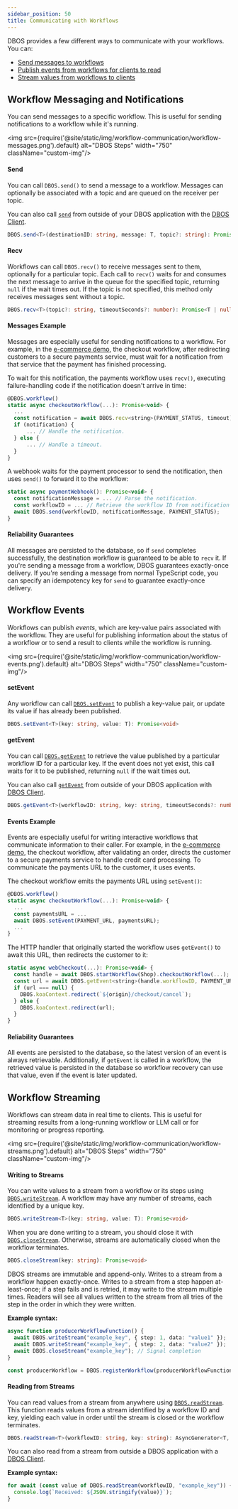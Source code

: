 ```yaml
---
sidebar_position: 50
title: Communicating with Workflows
---
```


DBOS provides a few different ways to communicate with your workflows.
You can:

- [Send messages to workflows](#workflow-messaging-and-notifications)
- [Publish events from workflows for clients to read](#workflow-events)
- [Stream values from workflows to clients](#workflow-streaming)


## Workflow Messaging and Notifications
You can send messages to a specific workflow.
This is useful for sending notifications to a workflow while it's running.

<img src={require('@site/static/img/workflow-communication/workflow-messages.png').default} alt="DBOS Steps" width="750" className="custom-img"/>

#### Send

You can call `DBOS.send()` to send a message to a workflow.
Messages can optionally be associated with a topic and are queued on the receiver per topic.

You can also call [`send`](../reference/client.md#send) from outside of your DBOS application with the [DBOS Client](../reference/client.md).

```typescript
DBOS.send<T>(destinationID: string, message: T, topic?: string): Promise<void>;
```

#### Recv

Workflows can call `DBOS.recv()` to receive messages sent to them, optionally for a particular topic.
Each call to `recv()` waits for and consumes the next message to arrive in the queue for the specified topic, returning `null` if the wait times out.
If the topic is not specified, this method only receives messages sent without a topic.

```typescript
DBOS.recv<T>(topic?: string, timeoutSeconds?: number): Promise<T | null>
```

#### Messages Example

Messages are especially useful for sending notifications to a workflow.
For example, in the [e-commerce demo](https://github.com/dbos-inc/dbos-demo-apps/tree/main/typescript/e-commerce), the checkout workflow, after redirecting customers to a secure payments service, must wait for a notification from that service that the payment has finished processing.

To wait for this notification, the payments workflow uses `recv()`, executing failure-handling code if the notification doesn't arrive in time:

```javascript
@DBOS.workflow()
static async checkoutWorkflow(...): Promise<void> {
  ...
  const notification = await DBOS.recv<string>(PAYMENT_STATUS, timeout);
  if (notification) {
      ... // Handle the notification.
  } else {
      ... // Handle a timeout.
  }
}
```

A webhook waits for the payment processor to send the notification, then uses `send()` to forward it to the workflow:

```javascript
static async paymentWebhook(): Promise<void> {
  const notificationMessage = ... // Parse the notification.
  const workflowID = ... // Retrieve the workflow ID from notification metadata.
  await DBOS.send(workflowID, notificationMessage, PAYMENT_STATUS);
}
```

#### Reliability Guarantees

All messages are persisted to the database, so if `send` completes successfully, the destination workflow is guaranteed to be able to `recv` it.
If you're sending a message from a workflow, DBOS guarantees exactly-once delivery.
If you're sending a message from normal TypeScript code, you can specify an idempotency key for `send` to guarantee exactly-once delivery.

## Workflow Events

Workflows can publish _events_, which are key-value pairs associated with the workflow.
They are useful for publishing information about the status of a workflow or to send a result to clients while the workflow is running.

<img src={require('@site/static/img/workflow-communication/workflow-events.png').default} alt="DBOS Steps" width="750" className="custom-img"/>

#### setEvent

Any workflow can call [`DBOS.setEvent`](../reference/methods.md#dbossetevent) to publish a key-value pair, or update its value if has already been published.

```typescript
DBOS.setEvent<T>(key: string, value: T): Promise<void>
```

#### getEvent

You can call [`DBOS.getEvent`](../reference/methods.md#dbosgetevent) to retrieve the value published by a particular workflow ID for a particular key.
If the event does not yet exist, this call waits for it to be published, returning `null` if the wait times out.

You can also call [`getEvent`](../reference/client.md#getevent) from outside of your DBOS application with [DBOS Client](../reference/client.md).

```typescript
DBOS.getEvent<T>(workflowID: string, key: string, timeoutSeconds?: number): Promise<T | null>
```

#### Events Example

Events are especially useful for writing interactive workflows that communicate information to their caller.
For example, in the [e-commerce demo](https://github.com/dbos-inc/dbos-demo-apps/tree/main/typescript/e-commerce), the checkout workflow, after validating an order, directs the customer to a secure payments service to handle credit card processing.
To communicate the payments URL to the customer, it uses events.

The checkout workflow emits the payments URL using `setEvent()`:

```javascript
@DBOS.workflow()
static async checkoutWorkflow(...): Promise<void> {
  ...
  const paymentsURL = ...
  await DBOS.setEvent(PAYMENT_URL, paymentsURL);
  ... 
}
```

The HTTP handler that originally started the workflow uses `getEvent()` to await this URL, then redirects the customer to it:

```javascript
static async webCheckout(...): Promise<void> {
  const handle = await DBOS.startWorkflow(Shop).checkoutWorkflow(...);
  const url = await DBOS.getEvent<string>(handle.workflowID, PAYMENT_URL);
  if (url === null) {
    DBOS.koaContext.redirect(`${origin}/checkout/cancel`);
  } else {
    DBOS.koaContext.redirect(url);
  }
}
```

#### Reliability Guarantees

All events are persisted to the database, so the latest version of an event is always retrievable.
Additionally, if `getEvent` is called in a workflow, the retrieved value is persisted in the database so workflow recovery can use that value, even if the event is later updated.

## Workflow Streaming

Workflows can stream data in real time to clients.
This is useful for streaming results from a long-running workflow or LLM call or for monitoring or progress reporting.

<img src={require('@site/static/img/workflow-communication/workflow-streams.png').default} alt="DBOS Steps" width="750" className="custom-img"/>

#### Writing to Streams

You can write values to a stream from a workflow or its steps using [`DBOS.writeStream`](../reference/methods.md#dboswritestream).
A workflow may have any number of streams, each identified by a unique key.

```typescript
DBOS.writeStream<T>(key: string, value: T): Promise<void>
```

When you are done writing to a stream, you should close it with [`DBOS.closeStream`](../reference/methods.md#dbosclosestream).
Otherwise, streams are automatically closed when the workflow terminates.

```typescript
DBOS.closeStream(key: string): Promise<void>
```

DBOS streams are immutable and append-only.
Writes to a stream from a workflow happen exactly-once.
Writes to a stream from a step happen at-least-once; if a step fails and is retried, it may write to the stream multiple times.
Readers will see all values written to the stream from all tries of the step in the order in which they were written.

**Example syntax:**

```typescript
async function producerWorkflowFunction() {
  await DBOS.writeStream("example_key", { step: 1, data: "value1" });
  await DBOS.writeStream("example_key", { step: 2, data: "value2" });
  await DBOS.closeStream("example_key"); // Signal completion
}

const producerWorkflow = DBOS.registerWorkflow(producerWorkflowFunction);
```

#### Reading from Streams

You can read values from a stream from anywhere using [`DBOS.readStream`](../reference/methods.md#dbosreadstream).
This function reads values from a stream identified by a workflow ID and key, yielding each value in order until the stream is closed or the workflow terminates.

```typescript
DBOS.readStream<T>(workflowID: string, key: string): AsyncGenerator<T, void, unknown>
```

You can also read from a stream from outside a DBOS application with a [DBOS Client](../reference/client.md#readstream).

**Example syntax:**

```typescript
for await (const value of DBOS.readStream(workflowID, "example_key")) {
  console.log(`Received: ${JSON.stringify(value)}`);
}
```